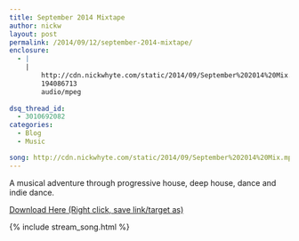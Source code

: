 ```yaml
---
title: September 2014 Mixtape
author: nickw
layout: post
permalink: /2014/09/12/september-2014-mixtape/
enclosure:
  - |
    |
        http://cdn.nickwhyte.com/static/2014/09/September%202014%20Mix.mp3
        194086713
        audio/mpeg
        
dsq_thread_id:
  - 3010692082
categories:
  - Blog
  - Music

song: http://cdn.nickwhyte.com/static/2014/09/September%202014%20Mix.mp3?_=6
---
```


A musical adventure through progressive house, deep house, dance and indie dance.

[Download Here (Right click, save link/target as)][1] 

{% include stream_song.html %}

 [1]: http://cdn.nickwhyte.com/static/2014/09/September%202014%20Mix.mp3

